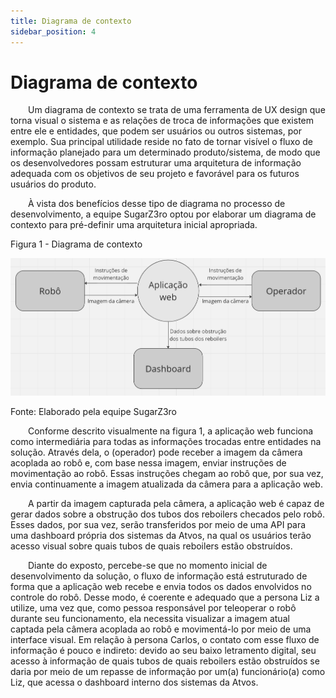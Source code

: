 ```yaml
---
title: Diagrama de contexto
sidebar_position: 4
---
```


# Diagrama de contexto

&emsp;&emsp;Um diagrama de contexto se trata de uma ferramenta de UX design que torna visual o sistema e as relações de troca de informações que existem entre ele e entidades, que podem ser usuários ou outros sistemas, por exemplo. Sua principal utilidade reside no fato de tornar visível o fluxo de informação planejado para um determinado produto/sistema, de modo que os desenvolvedores possam estruturar uma arquitetura de informação adequada com os objetivos de seu projeto e favorável para os futuros usuários do produto.

&emsp;&emsp;À vista dos benefícios desse tipo de diagrama no processo de desenvolvimento, a equipe SugarZ3ro optou por elaborar um diagrama de contexto para pré-definir uma arquitetura inicial apropriada.

<p style={{textAlign: 'center'}}>Figura 1 - Diagrama de contexto</p>

![Diagrama de contexto](../../../static/img/sprint-1/diagrama_de_contexto.png)

<p style={{textAlign: 'center'}}>Fonte: Elaborado pela equipe SugarZ3ro</p>

&emsp;&emsp;Conforme descrito visualmente na figura 1, a aplicação web funciona como intermediária para todas as informações trocadas entre entidades na solução. Através dela, o  (operador) pode receber a imagem da câmera acoplada ao robô e, com base nessa imagem, enviar instruções de movimentação ao robô. Essas instruções chegam ao robô que, por sua vez, envia continuamente a imagem atualizada da câmera para a aplicação web.

&emsp;&emsp;A partir da imagem capturada pela câmera, a aplicação web é capaz de gerar dados sobre a obstrução dos tubos dos reboilers checados pelo robô. Esses dados, por sua vez, serão transferidos por meio de uma API para uma dashboard própria dos sistemas da Atvos, na qual os usuários terão acesso visual sobre quais tubos de quais reboilers estão obstruídos.

&emsp;&emsp;Diante do exposto, percebe-se que no momento inicial de desenvolvimento da solução, o fluxo de informação está estruturado de forma que a aplicação web recebe e envia todos os dados envolvidos no controle do robô. Desse modo, é coerente e adequado que a persona Liz a utilize, uma vez que, como pessoa responsável por teleoperar o robô durante seu funcionamento, ela necessita visualizar a imagem atual captada pela câmera acoplada ao robô e movimentá-lo por meio de uma interface visual. Em relação à persona Carlos, o contato com esse fluxo de informação é pouco e indireto: devido ao seu baixo letramento digital, seu acesso à informação de quais tubos de quais reboilers estão obstruídos se daria por meio de um repasse de informação por um(a) funcionário(a) como Liz, que acessa o dashboard interno dos sistemas da Atvos.